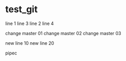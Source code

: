# test_git
line 1
line 3
line 2
line 4



change master 01
change master 02
change master 03


new line 10
new line 20


pipec
